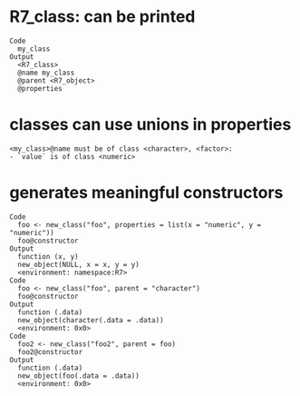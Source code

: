 # R7_class: can be printed

    Code
      my_class
    Output
      <R7_class>
      @name my_class
      @parent <R7_object>
      @properties

# classes can use unions in properties

    <my_class>@name must be of class <character>, <factor>:
    - `value` is of class <numeric>

# generates meaningful constructors

    Code
      foo <- new_class("foo", properties = list(x = "numeric", y = "numeric"))
      foo@constructor
    Output
      function (x, y) 
      new_object(NULL, x = x, y = y)
      <environment: namespace:R7>
    Code
      foo <- new_class("foo", parent = "character")
      foo@constructor
    Output
      function (.data) 
      new_object(character(.data = .data))
      <environment: 0x0>
    Code
      foo2 <- new_class("foo2", parent = foo)
      foo2@constructor
    Output
      function (.data) 
      new_object(foo(.data = .data))
      <environment: 0x0>

